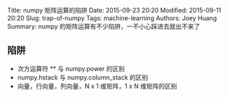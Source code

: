 Title: numpy 矩阵运算的陷阱
Date: 2015-09-23 20:20
Modified: 2015-09-11 20:20
Slug: trap-of-numpy
Tags: machine-learning
Authors: Joey Huang
Summary: numpy 的矩阵运算有不少陷阱，一不小心踩进去就出不来了

## 陷阱

* 次方运算符 ** 与 numpy.power 的区别
* numpy.hstack 与 numpy.column_stack 的区别
* 向量，行向量，列向量，N x 1 维矩阵，1 x N 维矩阵的区别

